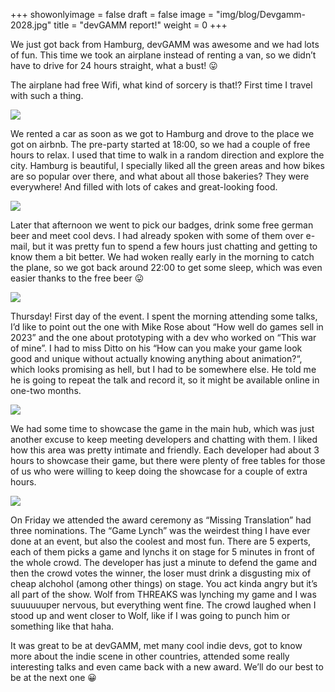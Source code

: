 +++
showonlyimage = false
draft = false
image = "img/blog/Devgamm-2028.jpg"
title = "devGAMM report!"
weight = 0
+++

We just got back from Hamburg, devGAMM was awesome and we had lots of fun. This time we took an airplane instead of renting a van, so we didn’t have to drive for 24 hours straight, what a bust! 😛
<!--more-->
The airplane had free Wifi, what kind of sorcery is that!? First time I travel with such a thing.

![](/img/blog/plane-169x300.jpg)

We rented a car as soon as we got to Hamburg and drove to the place we got on airbnb. The pre-party started at 18:00, so we had a couple of free hours to relax. I used that time to walk in a random direction and explore the city. Hamburg is beautiful, I specially liked all the green areas and how bikes are so popular over there, and what about all those bakeries? They were everywhere! And filled with lots of cakes and great-looking food.

![](/img/blog/preparty-300x169.jpg)

Later that afternoon we went to pick our badges, drink some free german beer and meet cool devs. I had already spoken with some of them over e-mail, but it was pretty fun to spend a few hours just chatting and getting to know them a bit better. We had woken really early in the morning to catch the plane, so we got back around 22:00 to get some sleep, which was even easier thanks to the free beer 😛

![](/img/blog/prototype-300x225.jpg)

Thursday! First day of the event. I spent the morning attending some talks, I’d like to point out the one with Mike Rose about “How well do games sell in 2023” and the one about prototyping with a dev who worked on “This war of mine”. I had to miss Ditto on his “How can you make your game look good and unique without actually knowing anything about animation?“, which looks promising as hell, but I had to be somewhere else. He told me he is going to repeat the talk and record it, so it might be available online in one-two months.

![](/img/blog/showcase-300x225.jpg)

We had some time to showcase the game in the main hub, which was just another excuse to keep meeting developers and chatting with them. I liked how this area was pretty intimate and friendly. Each developer had about 3 hours to showcase their game, but there were plenty of free tables for those of us who were willing to keep doing the showcase for a couple of extra hours.

![](/img/blog/award-225x300.jpg)

On Friday we attended the award ceremony as “Missing Translation” had three nominations. The “Game Lynch” was the weirdest thing I have ever done at an event, but also the coolest and most fun. There are 5 experts, each of them picks a game and lynchs it on stage for 5 minutes in front of the whole crowd. The developer has just a minute to defend the game and then the crowd votes the winner, the loser must drink a disgusting mix of cheap alchohol (among other things) on stage. You act kinda angry but it’s all part of the show. Wolf from THREAKS was lynching my game and I was suuuuuuper nervous, but everything went fine. The crowd laughed when I stood up and went closer to Wolf, like if I was going to punch him or something like that haha.

It was great to be at devGAMM, met many cool indie devs, got to know more about the indie scene in other countries, attended some really interesting talks and even came back with a new award. We’ll do our best to be at the next one 😀